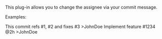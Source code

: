 This plug-in allows you to change the assignee via your commit message.

Examples:

  This commit refs #1, #2 and fixes #3 >JohnDoe
  Implement feature #1234 @2h >JohnDoe
